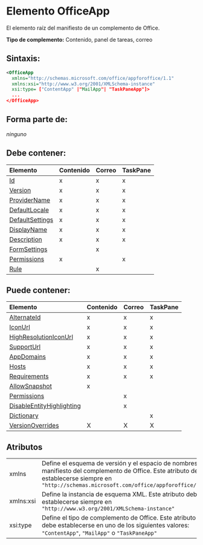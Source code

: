 
# <a name="officeapp-element"></a>Elemento OfficeApp
El elemento raíz del manifiesto de un complemento de Office.

 **Tipo de complemento:** Contenido, panel de tareas, correo


## <a name="syntax:"></a>Sintaxis:


```XML
<OfficeApp 
  xmlns="http://schemas.microsoft.com/office/appforoffice/1.1" 
  xmlns:xsi="http://www.w3.org/2001/XMLSchema-instance" 
  xsi:type= ["ContentApp" |"MailApp"| "TaskPaneApp"]>
  ...
</OfficeApp>
```


## <a name="contained-in:"></a>Forma parte de:

 _ninguno_


## <a name="must-contain:"></a>Debe contener:



|**Elemento**|**Contenido**|**Correo**|**TaskPane**|
|:-----|:-----|:-----|:-----|
|[Id](../../reference/manifest/id.md)|x|x|x|
|[Version](../../reference/manifest/version.md)|x|x|x|
|[ProviderName](../../reference/manifest/providername.md)|x|x|x|
|[DefaultLocale](../../reference/manifest/defaultlocale.md)|x|x|x|
|[DefaultSettings](../../reference/manifest/defaultsettings.md)|x|x|x|
|[DisplayName](../../reference/manifest/displayname.md)|x|x|x|
|[Description](../../reference/manifest/description.md)|x|x|x|
|[FormSettings](../../reference/manifest/formsettings.md)||x||
|[Permissions](../../reference/manifest/permissions.md)|x||x|
|[Rule](../../reference/manifest/rule.md)||x||

## <a name="can-contain:"></a>Puede contener:



|**Elemento**|**Contenido**|**Correo**|**TaskPane**|
|:-----|:-----|:-----|:-----|
|[AlternateId](../../reference/manifest/alternateid.md)|x|x|x|
|[IconUrl](../../reference/manifest/iconurl.md)|x|x|x|
|[HighResolutionIconUrl](../../reference/manifest/highresolutioniconurl.md)|x|x|x|
|[SupportUrl](../../reference/manifest/supporturl.md)|x|x|x|
|[AppDomains](../../reference/manifest/appdomains.md)|x|x|x|
|[Hosts](../../reference/manifest/hosts.md)|x|x|x|
|[Requirements](../../reference/manifest/requirements.md)|x|x|x|
|[AllowSnapshot](../../reference/manifest/allowsnapshot.md)|x|||
|[Permissions](../../reference/manifest/permissions.md)||x||
|[DisableEntityHighlighting](../../reference/manifest/disableentityhighlighting.md)||x||
|[Dictionary](../../reference/manifest/dictionary.md)|||x|
|[VersionOverrides](../../reference/manifest/versionoverrides.md)|X|X|X|

## <a name="attributes"></a>Atributos


|||
|:-----|:-----|
|xmlns|Define el esquema de versión y el espacio de nombres del manifiesto del complemento de Office. Este atributo debe establecerse siempre en `"http://schemas.microsoft.com/office/appforoffice/1.1"`|
|xmlns:xsi|Define la instancia de esquema XML. Este atributo debe establecerse siempre en `"http://www.w3.org/2001/XMLSchema-instance"`|
|xsi:type|Define el tipo de complemento de Office. Este atributo debe establecerse en uno de los siguientes valores: `"ContentApp"`, `"MailApp"` o `"TaskPaneApp"`|
